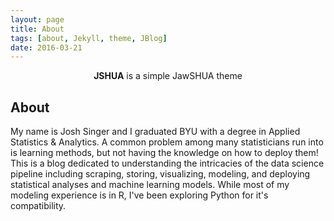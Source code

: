 ```yaml
---
layout: page
title: About
tags: [about, Jekyll, theme, JBlog]
date: 2016-03-21
---
```




<center><b>JSHUA</b> is a simple JawSHUA theme</center>

## About
My name is Josh Singer and I graduated BYU with a degree in Applied Statistics & Analytics. A common problem among many statisticians run into is learning methods, but not having the knowledge on how to deploy them! This is a blog dedicated to understanding the intricacies of the data science pipeline including scraping, storing, visualizing, modeling, and deploying statistical analyses and machine learning models. While most of my modeling experience is in R, I've been exploring Python for it's compatibility. 
     



